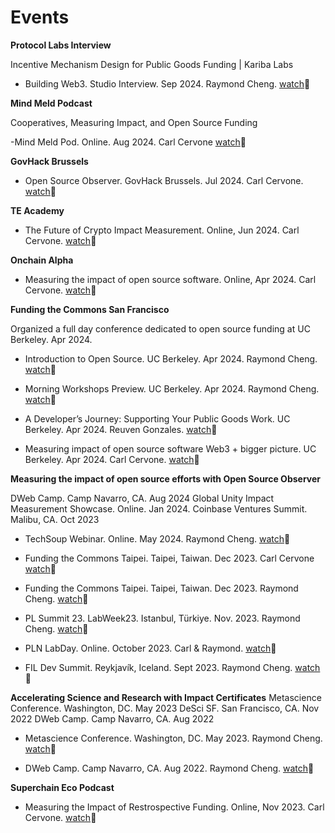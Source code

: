 

# Events

**Protocol Labs Interview**

Incentive Mechanism Design for Public Goods Funding | Kariba Labs	

- Building Web3. Studio Interview. Sep 2024. Raymond Cheng. [watch](https://www.youtube.com/watch?v=ZNBQ68f5xC0)🎥
  
**Mind Meld Podcast** 

Cooperatives, Measuring Impact, and Open Source Funding  

-Mind Meld Pod. Online. Aug 2024. Carl Cervone [watch](https://www.youtube.com/watch?v=m0YLDB54Whc)🎥

**GovHack Brussels**

- Open Source Observer. GovHack Brussels. Jul 2024. Carl Cervone. [watch](https://www.youtube.com/watch?v=EConcXsMSJM)🎥 

**TE Academy**

- The Future of Crypto Impact Measurement. Online, Jun 2024. Carl Cervone. [watch](https://www.youtube.com/watch?v=_lV59GQGBA0)🎥 

**Onchain Alpha**

- Measuring the impact of open source software. Online, Apr 2024. Carl Cervone. [watch](https://www.youtube.com/watch?v=TAxJ_RMfrLU)🎥

**Funding the Commons San Francisco**

Organized a full day conference dedicated to open source funding at UC Berkeley. Apr 2024.

- Introduction to Open Source. UC Berkeley. Apr 2024. Raymond Cheng. [watch](https://drive.google.com/file/d/1KCKp5YU36c9u3_2r-oTCH0zM9nVmqpPl/view)🎥

- Morning Workshops Preview. UC Berkeley. Apr 2024. Raymond Cheng. [watch](https://www.youtube.com/watch?v=6uW2lpoXe7Q&list=PL3C6eF-zu5AZC9dFtgMVhnclE5GtnkWvX&index=13)🎥

- A Developer’s Journey: Supporting Your Public Goods Work. UC Berkeley. Apr 2024. Reuven Gonzales. [watch](https://www.youtube.com/watch?v=r5CThl_e6mo&list=PL3C6eF-zu5AZC9dFtgMVhnclE5GtnkWvX&index=2)🎥 

- Measuring impact of open source software Web3 + bigger picture. UC Berkeley. Apr 2024. Carl Cervone. [watch](https://www.youtube.com/watch?v=rMIiGbxEAw8&list=PL3C6eF-zu5AZC9dFtgMVhnclE5GtnkWvX&index=6)🎥 

**Measuring the impact of open source efforts with Open Source Observer**

DWeb Camp. Camp Navarro, CA. Aug 2024 Global Unity Impact Measurement Showcase. Online. Jan 2024. Coinbase Ventures Summit. Malibu, CA. Oct 2023
	
- TechSoup Webinar. Online. May 2024. Raymond Cheng. [watch](https://www.youtube.com/watch?v=cNhQJ5FmvjQ)🎥
  
- Funding the Commons Taipei. Taipei, Taiwan. Dec 2023. Carl Cervone [watch](https://www.youtube.com/watch?v=vxowxlJ4I6w)🎥 

- Funding the Commons Taipei. Taipei, Taiwan. Dec 2023. Raymond Cheng. [watch](https://www.youtube.com/watch?v=D7xS0fgRYuQ)🎥 

- PL Summit 23. LabWeek23. Istanbul, Türkiye. Nov. 2023. Raymond Cheng. [watch](https://www.youtube.com/watch?v=sHvdBRj3kxE&t=6250s)🎥 

- PLN LabDay. Online. October 2023. Carl & Raymond. [watch](https://www.youtube.com/watch?v=V7sI5pO3TT0&t=1354s)🎥 

- FIL Dev Summit. Reykjavík, Iceland. Sept 2023. Raymond Cheng. [watch](https://www.youtube.com/watch?v=szGLQDwm_E0)🎥 


**Accelerating Science and Research with Impact Certificates**
Metascience Conference. Washington, DC. May 2023 DeSci SF. San Francisco, CA. Nov 2022 DWeb Camp. Camp Navarro, CA. Aug 2022

- Metascience Conference. Washington, DC. May 2023. Raymond Cheng. [watch](https://www.youtube.com/watch?v=_mLdx48B7zE&list=PLChfyH8TVDGlPTcKrVboBaf6QAGSJt1hQ&index=24)🎥  	

- DWeb Camp. Camp Navarro, CA. Aug 2022. Raymond Cheng. [watch](https://archive.org/details/25-17_45_accelerating_academic_research_with_impact_certificates.mp4)🎥 			

**Superchain Eco Podcast**

- Measuring the Impact of Restrospective Funding. Online, Nov 2023. Carl Cervone. [watch](https://www.youtube.com/watch?v=SLYLiX4Ifqc)🎥
